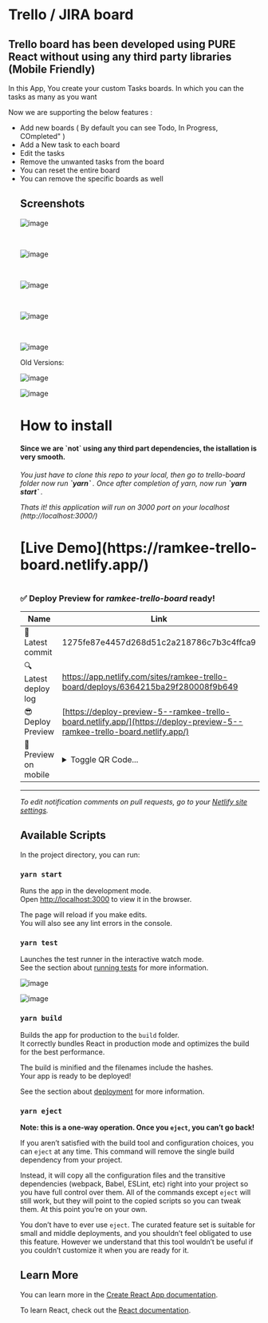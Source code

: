 # Trello / JIRA board

<h2>Trello board has been developed using PURE React without using any third party libraries (Mobile Friendly) </h2>
<p>
  In this App, You create your custom Tasks boards. In which you can the tasks as many as you want
</p>

<p>
Now we are supporting the below features : 
<ul>
<li>
  Add new boards ( By default you can see Todo, In Progress, COmpleted" )
  </li>
  <li>
   Add a New task to each board
  </li>
  <li>
   Edit the tasks
  </li>
  <li>
   Remove the unwanted tasks from the board
  </li>
  <li>
   You can reset the entire board
  </li>
  <li>
   You can remove the specific boards as well
  </li>
</p>



<h2> Screenshots </h2>

![image](https://user-images.githubusercontent.com/7554386/200234389-9016f02d-0813-4694-bc02-07b2d02159c6.png)

<br />

![image](https://user-images.githubusercontent.com/7554386/200234478-b3f5de08-b7d0-4d59-9f1c-55f985f1a136.png)

<br />

![image](https://user-images.githubusercontent.com/7554386/200234574-ef06fec2-30b6-450f-b81e-aedbbded61fc.png)

<br />

![image](https://user-images.githubusercontent.com/7554386/200234624-f3d52862-623c-4009-94e5-f0ccc9ea5488.png)


<br />

![image](https://user-images.githubusercontent.com/7554386/200234710-f2edbbff-74ba-42d7-a042-42247c32dff9.png)


Old Versions:

![image](https://user-images.githubusercontent.com/7554386/200120497-25090f43-6b0f-4a9e-a5db-7b856bf1c34d.png)

![image](https://user-images.githubusercontent.com/7554386/199990136-1dcd0a34-547e-4653-a9db-6290139c65d2.png)


<h1> How to install </h1>
<h4> Since we are `not` using any third part dependencies, the istallation is very smooth. </h4>
<h6> You just have to clone this repo to your local, then go to trello-board folder now run <b> `yarn` </b>. Once after completion of yarn, now run <b> `yarn start` </b>.

Thats it! this application will run on 3000 port on your localhost  (http://localhost:3000/)
</h6>

<h1> [Live Demo](https://ramkee-trello-board.netlify.app/) <h1>

### <span aria-hidden="true">✅</span> Deploy Preview for *ramkee-trello-board* ready!


|  Name | Link |
|---------------------------------|------------------------|
|<span aria-hidden="true">🔨</span> Latest commit | 1275fe87e4457d268d51c2a218786c7b3c4ffca9 |
|<span aria-hidden="true">🔍</span> Latest deploy log | https://app.netlify.com/sites/ramkee-trello-board/deploys/6364215ba29f280008f9b649 |
|<span aria-hidden="true">😎</span> Deploy Preview | [https://deploy-preview-5--ramkee-trello-board.netlify.app/](https://deploy-preview-5--ramkee-trello-board.netlify.app/) |
|<span aria-hidden="true">📱</span> Preview on mobile | <details><summary> Toggle QR Code... </summary><br /><br />![QR Code](https://app.netlify.com/qr-code/eyJ0eXAiOiJKV1QiLCJhbGciOiJIUzI1NiJ9.eyJ1cmwiOiJodHRwczovL2RlcGxveS1wcmV2aWV3LTUtLXJhbWtlZS10cmVsbG8tYm9hcmQubmV0bGlmeS5hcHAifQ.UfdK9hDEDXbl2oJYb9vfCTuFljwDSKqx0_HToiqkyTI)<br /><br />_Use your smartphone camera to open QR code link._</details> |
---

_To edit notification comments on pull requests, go to your [Netlify site settings](https://app.netlify.com/sites/ramkee-trello-board/settings/deploys#deploy-notifications)._

## Available Scripts

In the project directory, you can run:

### `yarn start`

Runs the app in the development mode.\
Open [http://localhost:3000](http://localhost:3000) to view it in the browser.

The page will reload if you make edits.\
You will also see any lint errors in the console.

### `yarn test`

Launches the test runner in the interactive watch mode.\
See the section about [running tests](https://facebook.github.io/create-react-app/docs/running-tests) for more information.

![image](https://user-images.githubusercontent.com/7554386/200234949-19504831-04f1-4aec-bd86-3585116506e2.png)

![image](https://user-images.githubusercontent.com/7554386/200234997-416b0fcd-5e51-4410-90bf-57dd1f48d067.png)


### `yarn build`

Builds the app for production to the `build` folder.\
It correctly bundles React in production mode and optimizes the build for the best performance.

The build is minified and the filenames include the hashes.\
Your app is ready to be deployed!

See the section about [deployment](https://facebook.github.io/create-react-app/docs/deployment) for more information.

### `yarn eject`

**Note: this is a one-way operation. Once you `eject`, you can’t go back!**

If you aren’t satisfied with the build tool and configuration choices, you can `eject` at any time. This command will remove the single build dependency from your project.

Instead, it will copy all the configuration files and the transitive dependencies (webpack, Babel, ESLint, etc) right into your project so you have full control over them. All of the commands except `eject` will still work, but they will point to the copied scripts so you can tweak them. At this point you’re on your own.

You don’t have to ever use `eject`. The curated feature set is suitable for small and middle deployments, and you shouldn’t feel obligated to use this feature. However we understand that this tool wouldn’t be useful if you couldn’t customize it when you are ready for it.

## Learn More

You can learn more in the [Create React App documentation](https://facebook.github.io/create-react-app/docs/getting-started).

To learn React, check out the [React documentation](https://reactjs.org/).
